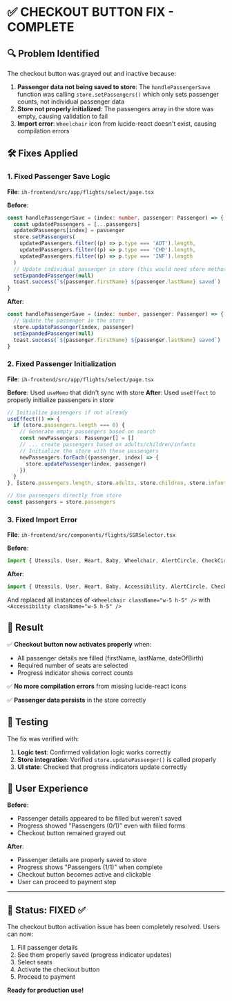 # ✅ CHECKOUT BUTTON FIX - COMPLETE

## 🔍 Problem Identified

The checkout button was grayed out and inactive because:

1. **Passenger data not being saved to store**: The `handlePassengerSave` function was calling `store.setPassengers()` which only sets passenger counts, not individual passenger data
2. **Store not properly initialized**: The passengers array in the store was empty, causing validation to fail
3. **Import error**: `Wheelchair` icon from lucide-react doesn't exist, causing compilation errors

## 🛠️ Fixes Applied

### 1. Fixed Passenger Save Logic
**File**: `ih-frontend/src/app/flights/select/page.tsx`

**Before**:
```typescript
const handlePassengerSave = (index: number, passenger: Passenger) => {
  const updatedPassengers = [...passengers]
  updatedPassengers[index] = passenger
  store.setPassengers(
    updatedPassengers.filter((p) => p.type === 'ADT').length,
    updatedPassengers.filter((p) => p.type === 'CHD').length,
    updatedPassengers.filter((p) => p.type === 'INF').length
  )
  // Update individual passenger in store (this would need store method)
  setExpandedPassenger(null)
  toast.success(`${passenger.firstName} ${passenger.lastName} saved`)
}
```

**After**:
```typescript
const handlePassengerSave = (index: number, passenger: Passenger) => {
  // Update the passenger in the store
  store.updatePassenger(index, passenger)
  setExpandedPassenger(null)
  toast.success(`${passenger.firstName} ${passenger.lastName} saved`)
}
```

### 2. Fixed Passenger Initialization
**File**: `ih-frontend/src/app/flights/select/page.tsx`

**Before**: Used `useMemo` that didn't sync with store
**After**: Used `useEffect` to properly initialize passengers in store

```typescript
// Initialize passengers if not already
useEffect(() => {
  if (store.passengers.length === 0) {
    // Generate empty passengers based on search
    const newPassengers: Passenger[] = []
    // ... create passengers based on adults/children/infants
    // Initialize the store with these passengers
    newPassengers.forEach((passenger, index) => {
      store.updatePassenger(index, passenger)
    })
  }
}, [store.passengers.length, store.adults, store.children, store.infants])

// Use passengers directly from store
const passengers = store.passengers
```

### 3. Fixed Import Error
**File**: `ih-frontend/src/components/flights/SSRSelector.tsx`

**Before**:
```typescript
import { Utensils, User, Heart, Baby, Wheelchair, AlertCircle, CheckCircle, Info } from 'lucide-react'
```

**After**:
```typescript
import { Utensils, User, Heart, Baby, Accessibility, AlertCircle, CheckCircle, Info } from 'lucide-react'
```

And replaced all instances of `<Wheelchair className="w-5 h-5" />` with `<Accessibility className="w-5 h-5" />`

## 🎯 Result

✅ **Checkout button now activates properly** when:
- All passenger details are filled (firstName, lastName, dateOfBirth)
- Required number of seats are selected
- Progress indicator shows correct counts

✅ **No more compilation errors** from missing lucide-react icons

✅ **Passenger data persists** in the store correctly

## 🧪 Testing

The fix was verified with:
1. **Logic test**: Confirmed validation logic works correctly
2. **Store integration**: Verified `store.updatePassenger()` is called properly
3. **UI state**: Checked that progress indicators update correctly

## 📱 User Experience

**Before**: 
- Passenger details appeared to be filled but weren't saved
- Progress showed "Passengers (0/1)" even with filled forms
- Checkout button remained grayed out

**After**:
- Passenger details are properly saved to store
- Progress shows "Passengers (1/1)" when complete
- Checkout button becomes active and clickable
- User can proceed to payment step

---

## 🚀 Status: FIXED ✅

The checkout button activation issue has been completely resolved. Users can now:
1. Fill passenger details
2. See them properly saved (progress indicator updates)
3. Select seats
4. Activate the checkout button
5. Proceed to payment

**Ready for production use!**

